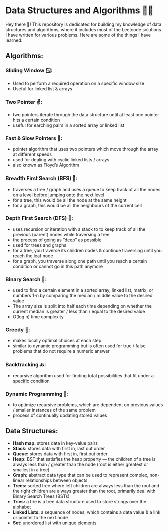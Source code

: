 # Data Structures and Algorithms 👩‍💻
Hey there 👋! This repository is dedicated for building my knowledge of data structures and algorithms, where it includes most of the Leetcode solutions I have written for various problems. Here are some of the things I have learned:

## Algorithms: 

### Sliding Window 🪟:
- Used to perform a required operation on a specific window size
- Useful for linked list & arrays

### Two Pointer ✌️: 
- two pointers iterate through the data structure until at least one pointer hits a certain condition
- useful for earching pairs in a sorted array or linked list

### Fast & Slow Pointers 🐢:
- pointer algorithm that uses two pointers which move through the array at different speeds
- used for dealing with cyclic linked lists / arrays
- also known as Floyd’s Algorithm

### Breadth First Search (BFS) 🌴:
- traverses a tree / graph and uses a queue to keep track of all the nodes on a level before jumping onto the next level
- for a tree, this would be all the node at the same height
- for a graph, this would be all the neighbours of the current cell

### Depth First Search (DFS) 🌊:
- uses recursion or iteration with a stack to to keep track of all the previous (parent) nodes while traversing a tree
- the process of going as “deep” as possible
- used for trees and graphs
- for a tree, you traverse its children nodes & continue traversing until you reach the leaf node
- for a graph, you traverse along one path until you reach a certain condition or cannot go in this path anymore

### Binary Search 👀:
- used to find a certain element in a sorted array, linked list, matrix, or numbers 1-n by comparing the median / middle value to the desired value
- The array size is split into half each time depending on whether the current median is greater / less than / equal to the desired value
- O(log n) time complexity

### Greedy 🤢:
- makes locally optimal choices at each step
- similar to dynamic programming but is often used for true / false problems that do not require a numeric answer

### Backtracking 🔙:
- recursive algorithm used for finding total possibilities that fit under a specific condition

### Dynamic Programming 📩:
- to optimize recursive problems, which are dependent on previous values / smaller instances of the same problem
- process of continually updating stored values

## Data Structures: 
- **Hash map:** stores data in key-value pairs
- **Stack:** stores data with first in, last out order
- **Queue:** stores data with first in, first out order
- **Heap:** BST that satisfies the heap property — the children of a tree is always less than / greater than the node (root is either greatest or smallest in a tree)
- **Graph:** abstract data type that can be used to represent complex, non-linear relationships between objects
- **Trees:** sorted tree where left children are always less than the root and the right children are always greater than the root, primarily deal with Binary Search Trees (BSTs)
- **Tries:** a trie is a tree data structure used to store strings over the alphabet
- **Linked Lists:** a sequence of nodes, which contains a data value & a link or pointer to the next node
- **Set:** unordered list with unique elements
